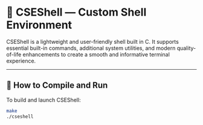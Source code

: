 # 🐚 CSEShell — Custom Shell Environment

CSEShell is a lightweight and user-friendly shell built in C. It supports essential built-in commands, additional system utilities, and modern quality-of-life enhancements to create a smooth and informative terminal experience.

---

## 🚀 How to Compile and Run

To build and launch CSEShell:

```bash
make
./cseshell
